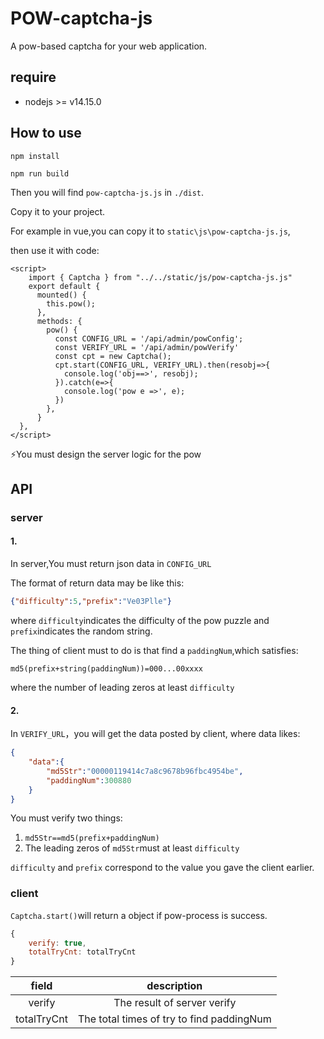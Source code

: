 # POW-captcha-js

A pow-based captcha for your web application.

## require

- nodejs >= v14.15.0

## How to use

```shell
npm install
```

```
npm run build
```

Then you will find `pow-captcha-js.js` in `./dist`.

Copy it to your project.

For example in vue,you can copy it to `static\js\pow-captcha-js.js`,

then use it with code:

```vue
<script>
    import { Captcha } from "../../static/js/pow-captcha-js.js"
	export default {
      mounted() {
        this.pow();
      },
      methods: {
      	pow() {
		  const CONFIG_URL = '/api/admin/powConfig';
          const VERIFY_URL = '/api/admin/powVerify'
          const cpt = new Captcha();
          cpt.start(CONFIG_URL, VERIFY_URL).then(resobj=>{
            console.log('obj==>', resobj);
          }).catch(e=>{
            console.log('pow e =>', e);
          })
    	},
      }
  },
</script>
```

⚡You must design the server logic for the pow

## API

### server

#### 1.

In server,You must return json data in `CONFIG_URL`

The format of return data may be like this:

```json
{"difficulty":5,"prefix":"Ve03Plle"}
```

where `difficulty`indicates the difficulty of the pow puzzle and `prefix`indicates the random string.

The thing of client must to do is that find a `paddingNum`,which satisfies:

```
md5(prefix+string(paddingNum))=000...00xxxx
```

where the number of leading zeros at least `difficulty`

#### 2.

 In `VERIFY_URL`，you will get the data posted by client, where data likes:

```json
{
    "data":{
        "md5Str":"00000119414c7a8c9678b96fbc4954be",
        "paddingNum":300880
    }
}
```

You must verify two things:

1. `md5Str==md5(prefix+paddingNum)`
2. The leading zeros of  `md5Str`must at least `difficulty`

`difficulty` and `prefix` correspond to the value you gave the client earlier.

### client

`Captcha.start()`will return a object if pow-process is success.

```js
{
    verify: true, 
    totalTryCnt: totalTryCnt
}
```

|    field    |                description                |
| :---------: | :---------------------------------------: |
|   verify    |        The result of server verify        |
| totalTryCnt | The total times of try to find paddingNum |

